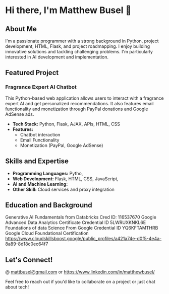 # Hi there, I'm Matthew Busel 👋


## About Me

I'm a passionate programmer with a strong background in Python, project development, HTML, Flask, and project roadmapping. I enjoy building innovative solutions and tackling challenging problems. I'm particularly interested in AI development and implementation.

## Featured Project

### Fragrance Expert AI Chatbot

This Python-based web application allows users to interact with a fragrance expert AI and get personalized recommendations. It also features email functionality and monetization through PayPal donations and Google AdSense ads.

*   **Tech Stack:** Python, Flask, AJAX, APIs, HTML, CSS
*   **Features:**
    *   Chatbot interaction
    *   Email Functionality
    *   Monetization (PayPal, Google AdSense)

## Skills and Expertise

*   **Programming Languages:** Pytho, 
*   **Web Development:** Flask, HTML, CSS, JavaScript, 
*   **AI and Machine Learning:**
*   **Other Skill:** Cloud services and proxy integration

## Education and Background

Generative AI Fundamentals from Databricks
Cred ID: 116537670
Google Advanced Data Analytics Certificate
Credential ID 5LWRUXKNKL6E
Foundations of data Science From Google
Credential ID YQ6KFTAMTHRB
Google Cloud Foundational Certification
https://www.cloudskillsboost.google/public_profiles/a421a74e-d0f5-4e4a- 8a89-8d18c0ec64f7

## Let's Connect!

@ mattbusel@gmail.com or https://www.linkedin.com/in/matthewbusel/

Feel free to reach out if you'd like to collaborate on a project or just chat about tech!
